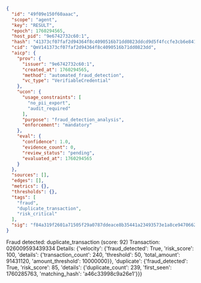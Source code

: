 ```json
{
  "id": "49f09e150f60aaac",
  "scope": "agent",
  "key": "RESULT",
  "epoch": 1760294565,
  "host_pid": "9e6742732c60:1",
  "hash": "41373cf07faf2d94364f8c4090516b71dd0823ddcd9d5f4fccfe3cb6e8419257",
  "cid": "QmV141373cf07faf2d94364f8c4090516b71dd0823dd",
  "aicp": {
    "prov": {
      "issuer": "9e6742732c60:1",
      "created_at": 1760294565,
      "method": "automated_fraud_detection",
      "vc_type": "VerifiableCredential"
    },
    "ucon": {
      "usage_constraints": [
        "no_pii_export",
        "audit_required"
      ],
      "purpose": "fraud_detection_analysis",
      "enforcement": "mandatory"
    },
    "eval": {
      "confidence": 1.0,
      "evidence_count": 0,
      "review_status": "pending",
      "evaluated_at": 1760294565
    }
  },
  "sources": [],
  "edges": [],
  "metrics": {},
  "thresholds": {},
  "tags": [
    "fraud",
    "duplicate_transaction",
    "risk_critical"
  ],
  "sig": "f84a319f2601a71505f29a0787ddeace8b35441a23493573e1a8ce9470662b0c"
}
```

Fraud detected: duplicate_transaction (score: 92)
Transaction: 026009593439334
Details: {'velocity': {'fraud_detected': True, 'risk_score': 100, 'details': {'transaction_count': 240, 'threshold': 50, 'total_amount': 91431120, 'amount_threshold': 10000000}}, 'duplicate': {'fraud_detected': True, 'risk_score': 85, 'details': {'duplicate_count': 239, 'first_seen': 1760285763, 'matching_hash': 'a46c33998c9a26e1'}}}